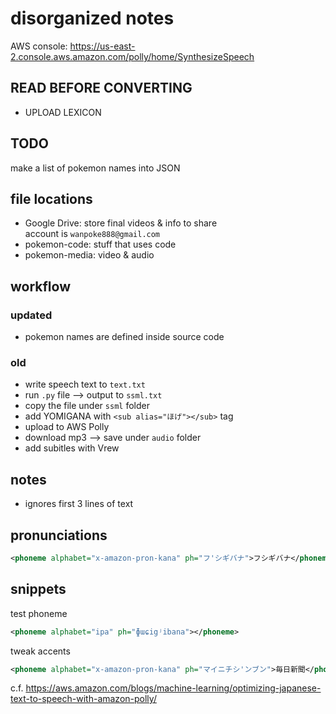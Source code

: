 # disorganized notes

AWS console: https://us-east-2.console.aws.amazon.com/polly/home/SynthesizeSpeech

## READ BEFORE CONVERTING

- UPLOAD LEXICON

## TODO

make a list of pokemon names into JSON

## file locations

- Google Drive: store final videos & info to share  
account is `wanpoke888@gmail.com`
- pokemon-code: stuff that uses code
- pokemon-media: video & audio

## workflow

### updated

- pokemon names are defined inside source code

### old

- write speech text to `text.txt`
- run `.py` file --> output to `ssml.txt`
- copy the file under `ssml` folder 
- add YOMIGANA with `<sub alias="ほげ"></sub>` tag
- upload to AWS Polly
- download mp3 --> save under `audio` folder
- add subitles with Vrew

## notes

- ignores first 3 lines of text 

## pronunciations

```xml
<phoneme alphabet="x-amazon-pron-kana" ph="フ'シギバナ">フシギバナ</phoneme>
```

## snippets

test phoneme

```xml
<phoneme alphabet="ipa" ph="ɸɯɕigʲibana"></phoneme>
```

tweak accents

```xml
<phoneme alphabet="x-amazon-pron-kana" ph="マイニチシ'ンブン">毎日新聞</phoneme>を読む 
```

c.f. https://aws.amazon.com/blogs/machine-learning/optimizing-japanese-text-to-speech-with-amazon-polly/